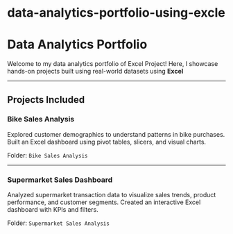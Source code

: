# data-analytics-portfolio-using-excle
#  Data Analytics Portfolio

Welcome to my data analytics portfolio of Excel Project! Here, I showcase hands-on projects built using real-world datasets using **Excel**

---

##  Projects Included

###  Bike Sales Analysis
Explored customer demographics to understand patterns in bike purchases. Built an Excel dashboard using pivot tables, slicers, and visual charts.

 Folder: `Bike Sales Analysis`

---

###  Supermarket Sales Dashboard
Analyzed supermarket transaction data to visualize sales trends, product performance, and customer segments. Created an interactive Excel dashboard with KPIs and filters.

 Folder: `Supermarket Sales Analysis`  
